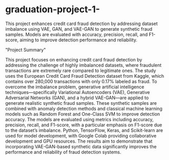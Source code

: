 # graduation-project-1-
This project enhances credit card fraud detection by addressing dataset imbalance using VAE, GAN, and VAE-GAN to generate synthetic fraud samples. Models are evaluated with accuracy, precision, recall, and F1-score, aiming to improve detection performance and reliability.

"Project Summary"

This project focuses on enhancing credit card fraud detection by addressing the challenge of highly imbalanced datasets, where fraudulent transactions are extremely rare compared to legitimate ones. The study uses the European Credit Card Fraud Detection dataset from Kaggle, which contains over 280,000 transactions with only 0.17% labeled as fraud. To overcome the imbalance problem, generative artificial intelligence techniques—specifically Variational Autoencoders (VAE), Generative Adversarial Networks (GAN), and a hybrid VAE-GAN—are applied to generate realistic synthetic fraud samples. These synthetic samples are combined with anomaly detection methods and classical machine learning models such as Random Forest and One-Class SVM to improve detection accuracy. The models are evaluated using metrics including accuracy, precision, recall, and F1-score, with a particular emphasis on F1-score due to the dataset’s imbalance. Python, TensorFlow, Keras, and Scikit-learn are used for model development, with Google Colab providing collaborative development and GPU resources. The results aim to demonstrate that incorporating VAE-GAN-based synthetic data significantly improves the performance and reliability of fraud detection systems.
